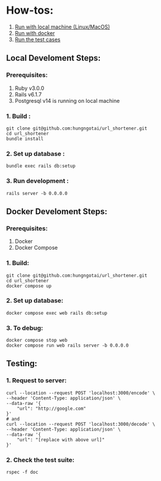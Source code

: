 # How-tos:
  1. [Run with local machine (Linux/MacOS)](#local-develoment-steps)
  1. [Run with docker](#docker-develoment-steps)
  2. [Run the test cases](#testing)
## Local Develoment Steps:
### Prerequisites:
 1. Ruby v3.0.0
 2. Rails v6.1.7
 3. Postgresql v14 is running on local machine
### 1. Build :
    git clone git@github.com:hungngotai/url_shortener.git
    cd url_shortener
    bundle install
### 2. Set up database :

    bundle exec rails db:setup
### 3. Run development :
    rails server -b 0.0.0.0
## Docker Develoment Steps:
### Prerequisites:
 1. Docker
 2. Docker Compose
### 1. Build:
    git clone git@github.com:hungngotai/url_shortener.git
    cd url_shortener
    docker compose up
### 2. Set up database:

    docker compose exec web rails db:setup
### 3. To debug:
    docker compose stop web
    docker compose run web rails server -b 0.0.0.0
## Testing:
### 1. Request to server:

    curl --location --request POST 'localhost:3000/encode' \
    --header 'Content-Type: application/json' \
    --data-raw '{
        "url": "http://google.com"
    }'
    # and
    curl --location --request POST 'localhost:3000/decode' \
    --header 'Content-Type: application/json' \
    --data-raw '{
        "url": "[replace with above url]"
    }'
### 2. Check the test suite:
    rspec -f doc
